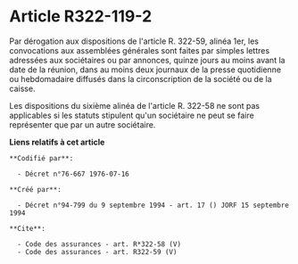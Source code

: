 # Article R322-119-2

Par dérogation aux dispositions de l'article R. 322-59, alinéa 1er, les convocations aux assemblées générales sont faites par
simples lettres adressées aux sociétaires ou par annonces, quinze jours au moins avant la date de la réunion, dans au moins
deux journaux de la presse quotidienne ou hebdomadaire diffusés dans la circonscription de la société ou de la caisse. 

Les dispositions du sixième alinéa de l'article R. 322-58 ne sont pas applicables si les statuts stipulent qu'un sociétaire
ne peut se faire représenter que par un autre sociétaire.

**Liens relatifs à cet article**

	**Codifié par**:

	  - Décret n°76-667 1976-07-16

	**Créé par**:

	  - Décret n°94-799 du 9 septembre 1994 - art. 17 () JORF 15 septembre 1994

	**Cite**:

	  - Code des assurances - art. R*322-58 (V)
	  - Code des assurances - art. R322-59 (V)
